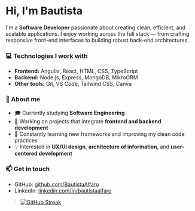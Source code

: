 # Hi, I'm Bautista 

I'm a **Software Developer** passionate about creating clean, efficient, and scalable applications.
I enjoy working across the full stack — from crafting responsive front-end interfaces to building robust back-end architectures.

### 💻 Technologies I work with

* **Frontend:** Angular, React, HTML, CSS, TypeScript
* **Backend:** Node.js, Express, MongoDB, MikroORM
* **Other tools:** Git, VS Code, Tailwind CSS, Canva

### 🚀 About me

* 🎓 Currently studying **Software Engineering**
* 🔭 Working on projects that integrate **frontend and backend development**
* 🌱 Constantly learning new frameworks and improving my clean code practices
* 💡 Interested in **UX/UI design**, **architecture of information**, and **user-centered development**

### 📫 Get in touch

* GitHub: [github.com/BautistaAlfaro](https://github.com/BautistaAlfaro)
* LinkedIn: [linkedin.com/in/bautistaalfaro](https://linkedin.com/in/BautistaAlfaro)

>[![GitHub Streak](https://github-readme-streak-stats.herokuapp.com?user=BautistaAlfaro)](https://git.io/streak-stats)

